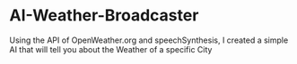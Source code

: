 ﻿# AI-Weather-Broadcaster

 Using the API of OpenWeather.org and speechSynthesis, I created a simple AI that will tell you about the Weather of a specific City
